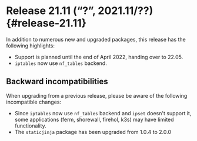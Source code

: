 # Release 21.11 (“?”, 2021.11/??) {#release-21.11}

In addition to numerous new and upgraded packages, this release has the following highlights:

* Support is planned until the end of April 2022, handing over to 22.05.
* `iptables` now use `nf_tables` backend.

## Backward incompatibilities

When upgrading from a previous release, please be aware of the following incompatible changes:

* Since `iptables` now use `nf_tables` backend and `ipset` doesn't support it, some applications (ferm, shorewall, firehol, k3s) may have limited functionality.
* The `staticjinja` package has been upgraded from 1.0.4 to 2.0.0
